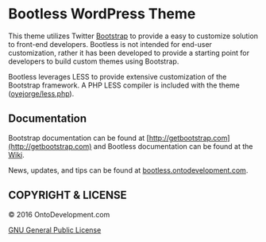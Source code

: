 # Bootless WordPress Theme

This theme utilizes Twitter [Bootstrap](http://getbootstrap.com) to provide a
easy to customize solution to front-end developers. Bootless is not intended for
end-user customization, rather it has been developed to provide a starting point
for developers to build custom themes using Bootstrap.

Bootless leverages LESS to provide extensive customization of the Bootstrap
framework. A PHP LESS compiler is included with the theme
&lpar;[oyejorge/less.php](https://github.com/oyejorge/less.php)&rpar;.

## Documentation
Bootstrap documentation can be found at
[http://getbootstrap.com](http://getbootstrap.com) and Bootless documentation
can be found at the [Wiki](https://github.com/BrianWendt/bootless/wiki).

News, updates, and tips can be found at
[bootless.ontodevelopment.com](bootless.ontodevelopment.com).
## COPYRIGHT & LICENSE

© 2016 OntoDevelopment.com

[GNU General Public License](https://www.gnu.org/licenses/gpl.html)